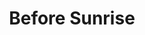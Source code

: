 ---
title: "Before Sunrise"

year: 1995

director: "Richard Linklater"

summary: "He is american, she is french. They have only one night in Vienna to... talk!"

comment: "How can this be so good and so popular as it is? Is it the kitsch, or is it actually hitting a nerve? If you like long takes, this is for you. If you like your movies dubbed in german, get the f away from this website!"

image: "https://media.giphy.com/media/3ktKnS9c6MfQJeJWq2/giphy.gif"

imdb: "https://www.imdb.com/title/tt0112471/"

quotes:
  - "50,000 years ago, there are not even a million people on the planet. Now there's between five and six billion people on the planet, right? Now, if we all have our own individual soul, where do they all come from? Are modern souls only a fraction of the original souls? /.../ is that why we're all so specialized?"
  - "Wait! I have to say something stupid."
  - "Maybe we should meet here in five years or something."
---